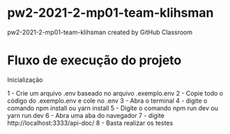 # pw2-2021-2-mp01-team-klihsman
pw2-2021-2-mp01-team-klihsman created by GitHub Classroom

# Fluxo de execução do projeto

Inicialização 

1 - Crie um arquivo .env baseado no arquivo .exemplo.env
2 - Copie todo o código do .exemplo.env e cole no .env
3 - Abra o terminal
4 - digite o comando npm install ou yarn install
5 - Digite o comando npm run dev ou yarn run dev
6 - Abra uma aba do navegador
7 - digite http://localhost:3333/api-doc/
8 - Basta realizar os testes
